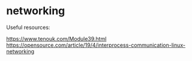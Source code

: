 # networking

Useful resources:

https://www.tenouk.com/Module39.html  
https://opensource.com/article/19/4/interprocess-communication-linux-networking  
